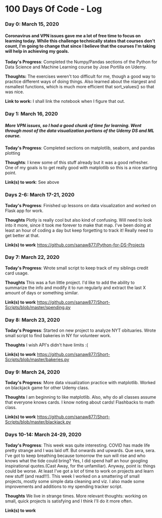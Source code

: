 # 100 Days Of Code - Log

### Day 0: March 15, 2020 
#### Coronavirus and VPN issues gave me a lot of free time to focus on learning today. While this challenge technically states that courses don't count, I'm going to change that since I believe that the courses I'm taking will help in achieving my goals.
**Today's Progress**: Completed the Numpy/Pandas sections of the Python for Data Science and Machine Learning course by Jose Portilla on Udemy. 

**Thoughts:** The exercises weren't too difficult for me, though a good way to practice different ways of doing things. Also learned about the nlargest and nsmallest functions, which is much more efficient that sort_values() so that was nice.

**Link to work:** I shall link the notebook when I figure that out.

### Day 1: March 16, 2020 
##### More VPN issues, so I had a good chunk of time for learning. Went through most of the data visualization portions of the Udemy DS and ML course.
**Today's Progress**: Completed sections on matplotlib, seaborn, and pandas plotting

**Thoughts**: I knew some of this stuff already but it was a good refresher. One of my goals is to get really good with matplotlib so this is a nice starting point.

**Link(s) to work**: See above


### Days 2-6: March 17-21, 2020

**Today's Progress**: Finished up lessons on data visualization and worked on Flask app for work. 

**Thoughts** Plotly is really cool but also kind of confusing. Will need to look into it more, since it took me forever to make that map. I've been doing at least an hour of coding a day but keep forgetting to track it! Really need to get better at that.

**Link(s) to work** https://github.com/sanaw877/Python-for-DS-Projects

### Day 7: March 22, 2020

**Today's Progress**: Wrote small script to keep track of my siblings credit card usage. 

**Thoughts** This was a fun little project. I'd like to add the ability to summarize the info and modify it to run regularly and extract the last X amount of days or something similar.

**Link(s) to work** https://github.com/sanaw877/Short-Scripts/blob/master/spending.py


### Day 8: March 23, 2020

**Today's Progress**: Started on new project to analyze NYT obituaries. Wrote small script to find bakeries in NY for volunteer work.

**Thoughts** I wish API's didn't have limits :(

**Link(s) to work** https://github.com/sanaw877/Short-Scripts/blob/master/bakeries.py

### Day 9: March 24, 2020

**Today's Progress**: More data visualization practice with matplotlib. Worked on blackjack game for other Udemy class.

**Thoughts** I am beginning to like matplotlib. Also, why do all classes assume that everyone knows cards. I know noting about cards! Flashbacks to math class.

**Link(s) to work** https://github.com/sanaw877/Short-Scripts/blob/master/blackjack.py

### Days 10-14: March 24-29, 2020

**Today's Progress**: This week was quite interesting. COVID has made life pretty strange and I was laid off. But onwards and upwards. Que sera, sera. I've got to keep breathing because tomorrow the sun will rise and who knows what the tide could bring? Yes, I did spend half an hour googling inspirational quotes.(Cast Away, for the unfamiliar). Anyway, point is: things could be worse. At least I've got a lot of time to work on projects and learn new stuff (and read!!!). This week I worked on a smattering of small projects, mostly some simple data cleaning and viz. I also made some improvements and additions to my spending tracker script.

**Thoughts** We live in strange times. More relevant thoughts: working on small, quick projects is satisfying and I think I'll do it more often.

**Link(s) to work**
